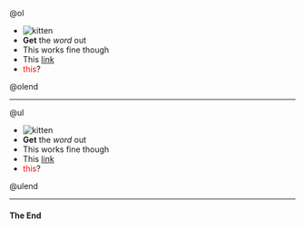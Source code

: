 @ol

- ![kitten](https://s-media-cache-ak0.pinimg.com/236x/a4/30/d9/a430d949eb0da1204c6cbe2958d7a188--iphone-c-cases-case-for-iphone.jpg)
- **Get** the *word* out
- This works fine though
- This [link](https://www.google.com)
- <span style="color:red">this</span>?

@olend

---

@ul

- ![kitten](https://s-media-cache-ak0.pinimg.com/236x/a4/30/d9/a430d949eb0da1204c6cbe2958d7a188--iphone-c-cases-case-for-iphone.jpg)
- **Get** the *word* out
- This works fine though
- This [link](https://www.google.com)
- <span style="color:red">this</span>?

@ulend

---


#### The End
